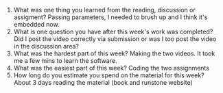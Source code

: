 1. What was one thing you learned from the reading, discussion or assigment? Passing parameters, I needed to brush up and I think it's embedded now.
2. What is one question you have after this week's work was completed?  Did I post the video correctly via submission or was I too post the video in the discussion area?
3. What was the hardest part of this week?  Making the two videos. It took me a few mins to learn the software.
4. What was the easiest part of this week?  Coding the two assignments
5. How long do you estimate you spend on the material for this week?  About 3 days reading the material (book and runstone website)